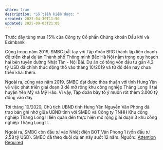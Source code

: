 ```yaml
---
share: true
description: "Số tiền kiếm được: "
created: 2025-04-30T11:50
updated: 2025-09-03T21:05
---
```

Trước đây từng mua 15% của Công ty Cổ phần Chứng khoán Dầu khí và Eximbank 

Cũng trong năm 2019, SMBC bắt tay với Tập đoàn BRG thành lập liên doanh để triển khai dự án Thành phố Thông minh Bắc Hà Nội nằm trong quy hoạch hai bên tuyến đường Nhật Tân - Nội Bài. Dự án có tổng vốn đầu tư gần 4,2 tỷ USD đã chính thức động thổ vào tháng 10/2019 và từ đó đến nay chưa triển khai thêm.

Ngoài ra, cũng vào năm 2019, SMBC đạt được thỏa thuận với tỉnh Hưng Yên về việc phát triển giai đoạn 3 để mở rộng khu công nghiệp Thăng Long II tại huyện Yên Mỹ và Mỹ Hào. Vì vậy, Tập đoàn bày tỏ ý muốn rót thêm 3.000 tỷ đồng vào đây.

Tới tháng 10/2020, Chủ tịch UBND tỉnh Hưng Yên Nguyễn Văn Phóng đã trao bản ghi nhớ giữa UBND tỉnh với SMBC và Công ty TNHH Khu công nghiệp Thăng Long II liên quan đến thực hiện mở rộng giai đoạn 3 khu công nghiệp Thăng Long II.

Ngoài ra, SMBC còn đầu tư vào Nhiệt điện BOT Vân Phong 1 (vốn đầu tư 2,58 tỷ USD). SMBC đã theo đuổi dự án này suốt 12 năm.
Nguồn:: [Attention Required](https://fireant.vn/bai-viet/smbc-sau-16-nam-dau-tu-vao-viet-nam-voi-eximbank-bao-viet-psi-ty-suat-loi-nhuan-thap-tham-chi-lo/20850027?jskey=pItHj5715ZEnSx2Dt56zy7KtQDBKf3%2BMpDU41UTwu4AG)
